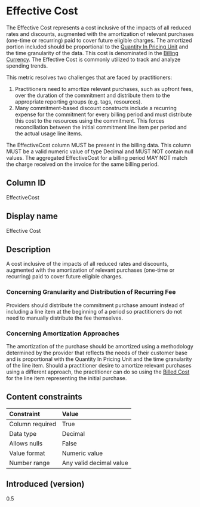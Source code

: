 # Effective Cost

The Effective Cost represents a cost inclusive of the impacts of all reduced rates and discounts, augmented with the amortization of relevant purchases (one-time or recurring) paid to cover future eligible charges. The amortized portion included should be proportional to the [Quantity In Pricing Unit](#quantityinpricingunit) and the time granularity of the data. This cost is denominated in the [Billing Currency](#billingcurrency). The Effective Cost is commonly utilized to track and analyze spending trends.

This metric resolves two challenges that are faced by practitioners:

1. Practitioners need to amortize relevant purchases, such as upfront fees, over the duration of the commitment and distribute them to the appropriate reporting groups (e.g. tags, resources).
2. Many commitment-based discount constructs include a recurring expense for the commitment for every billing period and must distribute this cost to the resources using the commitment. This forces reconciliation between the initial commitment line item per period and the actual usage line items.

The EffectiveCost column MUST be present in the billing data. This column MUST be a valid numeric value of type Decimal and MUST NOT contain null values. The aggregated EffectiveCost for a billing period MAY NOT match the charge received on the invoice for the same billing period.

## Column ID

EffectiveCost

## Display name

Effective Cost

## Description

A cost inclusive of the impacts of all reduced rates and discounts, augmented with the amortization of relevant purchases (one-time or recurring) paid to cover future eligible charges.

### Concerning Granularity and Distribution of Recurring Fee

Providers should distribute the commitment purchase amount instead of including a line item at the beginning of a period so practitioners do not need to manually distribute the fee themselves.

### Concerning Amortization Approaches

The amortization of the purchase should be amortized using a methodology determined by the provider that reflects the needs of their customer base and is proportional with the Quantity In Pricing Unit and the time granularity of the line item. Should a practitioner desire to amortize relevant purchases using a different approach, the practitioner can do so using the [Billed Cost](#billedcost) for the line item representing the initial purchase.

## Content constraints

|    Constraint   |      Value              |
|:----------------|:------------------------|
| Column required | True                    |
| Data type       | Decimal                 |
| Allows nulls    | False                   |
| Value format    | Numeric value           |
| Number range    | Any valid decimal value |

## Introduced (version)

0.5
